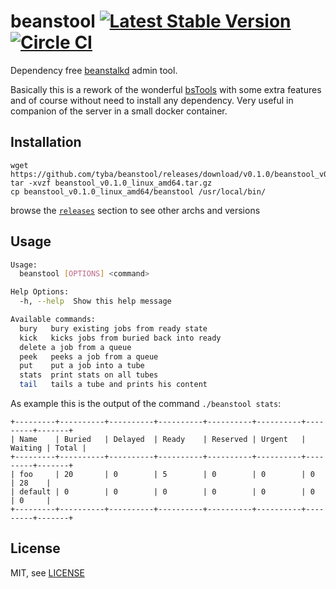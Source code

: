 beanstool [![Latest Stable Version](http://img.shields.io/github/release/tyba/beanstool.svg?style=flat)](https://github.com/tyba/beanstool/releases) [![Circle CI](https://img.shields.io/circleci/project/tyba/beanstool.svg?style=flat)](https://circleci.com/gh/tyba/beanstool)
==============================

Dependency free [beanstalkd](http://kr.github.io/beanstalkd/) admin tool.

Basically this is a rework of the wonderful [bsTools](https://github.com/jimbojsb/bstools) with some extra features and of course without need to install any dependency. Very useful in companion of the server in a small docker container.

Installation
------------

```
wget https://github.com/tyba/beanstool/releases/download/v0.1.0/beanstool_v0.1.0_linux_amd64.tar.gz
tar -xvzf beanstool_v0.1.0_linux_amd64.tar.gz
cp beanstool_v0.1.0_linux_amd64/beanstool /usr/local/bin/
```

browse the [`releases`](https://github.com/tyba/beanstool/releases) section to see other archs and versions


Usage
-----

```sh
Usage:
  beanstool [OPTIONS] <command>

Help Options:
  -h, --help  Show this help message

Available commands:
  bury   bury existing jobs from ready state
  kick   kicks jobs from buried back into ready
  delete a job from a queue
  peek   peeks a job from a queue
  put    put a job into a tube
  stats  print stats on all tubes
  tail   tails a tube and prints his content
```

As example this is the output of the command `./beanstool stats`:

```
+---------+----------+----------+----------+----------+----------+---------+-------+
| Name    | Buried   | Delayed  | Ready    | Reserved | Urgent   | Waiting | Total |
+---------+----------+----------+----------+----------+----------+---------+-------+
| foo     | 20       | 0        | 5        | 0        | 0        | 0       | 28    |
| default | 0        | 0        | 0        | 0        | 0        | 0       | 0     |
+---------+----------+----------+----------+----------+----------+---------+-------+
```

License
-------

MIT, see [LICENSE](LICENSE)
